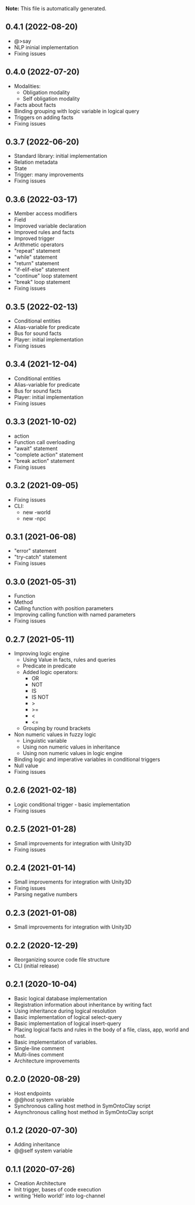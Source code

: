 **Note:** This file is automatically generated.

## 0.4.1 (2022-08-20)
* @>say
* NLP ininial implementation
* Fixing issues


## 0.4.0 (2022-07-20)
* Modalities:
    * Obligation modality
    * Self obligation modality
* Facts about facts
* Binding grouping with logic variable in logical query
* Triggers on adding facts
* Fixing issues


## 0.3.7 (2022-06-20)
* Standard library: initial implementation
* Relation metadata
* State
* Trigger: many improvements
* Fixing issues


## 0.3.6 (2022-03-17)
* Member access modifiers
* Field
* Improved variable declaration
* Improved rules and facts
* Improved trigger
* Arithmetic operators
* "repeat" statement
* "while" statement
* "return" statement
* "if-elif-else" statement
* "continue" loop statement
* "break" loop statement
* Fixing issues


## 0.3.5 (2022-02-13)
* Conditional entities
* Alias-variable for predicate
* Bus for sound facts
* Player: initial implementation
* Fixing issues


## 0.3.4 (2021-12-04)
* Conditional entities
* Alias-variable for predicate
* Bus for sound facts
* Player: initial implementation
* Fixing issues


## 0.3.3 (2021-10-02)
* action
* Function call overloading
* "await" statement
* "complete action" statement
* "break action" statement
* Fixing issues


## 0.3.2 (2021-09-05)
* Fixing issues
* CLI:
  * new -world
  * new -npc


## 0.3.1 (2021-06-08)
* &quot;error&quot; statement
* &quot;try-catch&quot; statement
* Fixing issues

## 0.3.0 (2021-05-31)
* Function
* Method
* Calling function with position parameters
* Improving calling function with named parameters
* Fixing issues

## 0.2.7 (2021-05-11)
* Improving logic engine
    *  Using Value in facts, rules and queries
    * Predicate in predicate
    *  Added logic operators:
        * OR
        * NOT
        * IS
        * IS NOT
        * \>
        * \>=
        * <
       * <=
    * Grouping by round brackets
* Non numeric values in fuzzy logic
    * Linguistic variable
    * Using non numeric values in inheritance
    * Using non numeric values in logic engine
* Binding logic and imperative variables in conditional triggers
* Null value
* Fixing issues


## 0.2.6 (2021-02-18)
* Logic сonditional trigger - basic implementation
* Fixing issues

## 0.2.5 (2021-01-28)
* Small improvements for integration with Unity3D
* Fixing issues

## 0.2.4 (2021-01-14)
* Small improvements for integration with Unity3D
* Fixing issues
* Parsing negative numbers

## 0.2.3 (2021-01-08)
* Small improvements for integration with Unity3D

## 0.2.2 (2020-12-29)
* Reorganizing source code file structure
* CLI (initial release)

## 0.2.1 (2020-10-04)
* Basic logical database implementation
* Registration information about inheritance by writing fact
* Using inheritance during logical resolution
* Basic implementation of logical select-query
* Basic implementation of logical insert-query
* Placing logical facts and rules in the body of a file, class, app, world and host.
* Basic implementation of variables.
* Single-line comment
* Multi-lines comment
* Architecture improvements

## 0.2.0 (2020-08-29)
* Host endpoints
* @@host system variable
* Synchronous calling host method in SymOntoClay script
* Asynchronous calling host method in SymOntoClay script

## 0.1.2 (2020-07-30)
* Adding inheritance 
* @@self system variable

## 0.1.1 (2020-07-26)
* Creation Architecture 
* Init trigger, bases of code execution
* writing 'Hello world!' into log-channel
